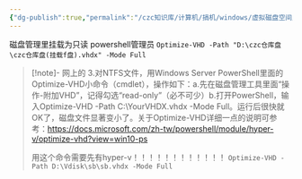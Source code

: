 ```yaml
---
{"dg-publish":true,"permalink":"/czc知识库/计算机/搞机/windows/虚拟磁盘空间压缩 磁盘清理vhdx（记得要有hyperv）/","dgPassFrontmatter":true,"created":"2024-06-18T17:45:20.194+08:00","updated":"2024-12-08T12:34:12.998+08:00"}
---
```



磁盘管理里挂载为只读
powershell管理员
`Optimize-VHD -Path "D:\czc仓库盘\czc仓库盘(挂载f盘).vhdx" -Mode Full`
>[!note]- 网上的
>3.对NTFS文件，用Windows Server PowerShell里面的Optimize-VHD小命令（cmdlet），操作如下：a.先在磁盘管理工具里面“操作-附加VHD”，记得勾选“read-only”（必不可少）b.打开PowerShell，输入Optimize-VHD -Path C:\YourVHDX.vhdx -Mode Full。运行后很快就OK了，磁盘文件显著变小了。关于Optimize-VHD详细一点的说明可参考：https://docs.microsoft.com/zh-tw/powershell/module/hyper-v/optimize-vhd?view=win10-ps
>
>用这个命令需要先有hyper-v！！！！！！！！！！！！
>`Optimize-VHD -Path D:\Vdisk\sb\sb.vhdx -Mode Full`
